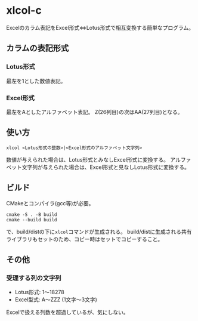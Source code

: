 # xlcol-c

Excelのカラム表記をExcel形式⇔Lotus形式で相互変換する簡単なプログラム。

## カラムの表記形式

### Lotus形式

最左を1とした数値表記。

### Excel形式

最左をAとしたアルファベット表記。
Z(26列目)の次はAA(27列目)となる。

## 使い方

```
xlcol <Lotus形式の整数>|<Excel形式のアルファベット文字列>
```

数値が与えられた場合は、Lotus形式とみなしExcel形式に変換する。
アルファベット文字列が与えられた場合は、Excel形式と見なしLotus形式に変換する。

## ビルド

CMakeとコンパイラ(gcc等)が必要。

```
cmake -S . -B build
cmake --build build
```
で、build/distの下に`xlcol`コマンドが生成される。
build/distに生成される共有ライブラリもセットのため、コピー時はセットでコピーすること。

## その他

### 受理する列の文字列

* Lotus形式: 1〜18278
* Excel型式: A〜ZZZ (1文字〜3文字)

Excelで扱える列数を超過しているが、気にしない。

